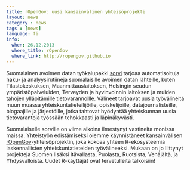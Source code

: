 ```yaml
---
title: rOpenGov: uusi kansainvälinen yhteisöprojekti
layout: news
category : news
tags : [news]
language: fi
info:
  when: 26.12.2013
  where_title: rOpenGov
  where_link: http://ropengov.github.io
---
```


Suomalainen avoimen datan työkalupakki [sorvi](http://louhos.github.com/sorvi) tarjoaa automatisoituja haku- ja analyysirutiineja suomalaisille avoimen datan lähteille, kuten Tilastokeskuksen, Maanmittauslaitoksen, Helsingin seudun ympäristöpalveluiden, Terveyden ja hyvinvoinnin laitoksen ja muiden tahojen ylläpitämille tietovarannoille. Välineet tarjoavat uusia työvälineitä muun muassa yhteiskuntatieteilijöille, opiskelijoille, datajournalisteille, blogaajille ja järjestöille, jotka tahtovat hyödyntää yhteiskunnan uusia tietovarantoja työssään tehokkaasti ja läpinäkyvästi.

Suomalaiselle sorville on viime aikoina ilmestynyt vastineita monissa maissa. Yhteistyön edistämiseksi olemme käynnistäneet kansainvälisen [rOpenGov](http://ropengov.github.io)-yhteisöprojektin, joka kokoaa yhteen R-ekosysteemiä laskennallisten yhteiskuntatieteiden työvälineeksi. Mukaan on jo liittynyt projekteja Suomen lisäksi Itävallasta, Puolasta, Ruotsista, Venäjältä, ja Yhdysvalloista. Uudet R-käyttäjät ovat tervetulleita talkoisiin!














